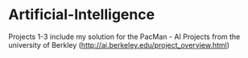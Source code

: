 # Artificial-Intelligence

Projects 1-3 include my solution for the PacMan - AI Projects from the university of Berkley (http://ai.berkeley.edu/project_overview.html)
